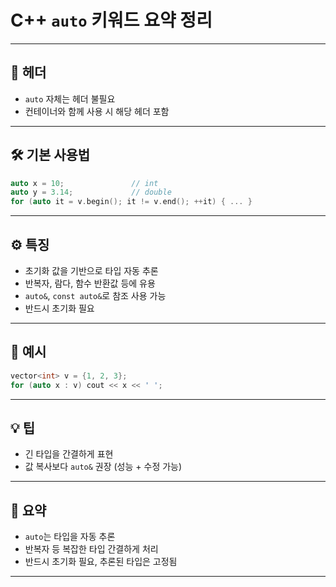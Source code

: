 # C++ `auto` 키워드 요약 정리

---

## 📁 헤더

- `auto` 자체는 헤더 불필요  
- 컨테이너와 함께 사용 시 해당 헤더 포함

---

## 🛠️ 기본 사용법

```cpp
auto x = 10;               // int
auto y = 3.14;             // double
for (auto it = v.begin(); it != v.end(); ++it) { ... }
```

---

## ⚙️ 특징

- 초기화 값을 기반으로 타입 자동 추론  
- 반복자, 람다, 함수 반환값 등에 유용  
- `auto&`, `const auto&`로 참조 사용 가능  
- 반드시 초기화 필요

---

## 🧾 예시

```cpp
vector<int> v = {1, 2, 3};
for (auto x : v) cout << x << ' ';
```

---

## 💡 팁

- 긴 타입을 간결하게 표현  
- 값 복사보다 `auto&` 권장 (성능 + 수정 가능)

---

## 🧷 요약

- `auto`는 타입을 자동 추론  
- 반복자 등 복잡한 타입 간결하게 처리  
- 반드시 초기화 필요, 추론된 타입은 고정됨

---
